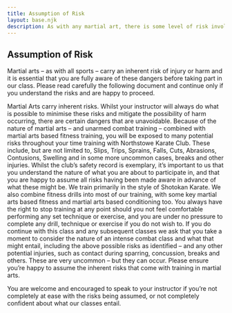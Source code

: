 ```yaml
---
title: Assumption of Risk
layout: base.njk
description: As with any martial art, there is some level of risk involved
---
```

## Assumption of Risk
 
Martial arts – as with all sports – carry an inherent risk of injury or harm and it is essential that you are fully aware of these dangers before taking part in our class. Please read carefully the following document and continue only if you understand the risks and are happy to proceed.

Martial Arts carry inherent risks. Whilst your instructor will always do what is possible to minimise these risks and mitigate the possibility of harm occurring, there are certain dangers that are unavoidable. Because of the nature of martial arts – and unarmed combat training – combined with martial arts based fitness training, you will be exposed to many potential risks throughout your time training with Northstowe Karate Club. These include, but are not limited to, Slips, Trips, Sprains, Falls, Cuts, Abrasions, Contusions, Swelling and in some more uncommon cases, breaks and other injuries. Whilst the club’s safety record is exemplary, it’s important to us that you understand the nature of what you are about to participate in, and that you are happy to assume all risks having been made aware in advance of what these might be. We train primarily in the style of Shotokan Karate. We also combine fitness drills into most of our training, with some key martial arts based fitness and martial arts based conditioning too. You always have the right to stop training at any point should you not feel comfortable performing any set technique or exercise, and you are under no pressure to complete any drill, technique or exercise if you do not wish to.  If you do continue with this class and any subsequent classes we ask that you take a moment to consider the nature of an intense combat class and what that might entail, including the above possible risks as identified – and any other potential injuries, such as contact during sparring, concussion, breaks and others. These are very uncommon – but they can occur. Please ensure you’re happy to assume the inherent risks that come with training in martial arts.

You are welcome and encouraged to speak to your instructor if you’re not completely at ease with the risks being assumed, or not completely confident about what our classes entail.

